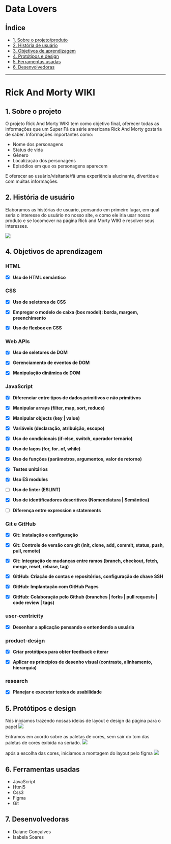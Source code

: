 
# Data Lovers



## Índice

- [1. Sobre o projeto/produto](#1-Sobre-o-projeto)
- [2. História de usuário](#2-História-de-usuário)
- [3. Objetivos de aprendizagem](#3-Objetivos-de-aprendizagem)
- [4. Protótipos e design](#4-Protótipos-e-design)
- [5. Ferramentas usadas](#5-Ferramentas-usadas)
- [6. Desenvolvedoras](#6-Desenvolvedoras)
---


# Rick And Morty WIKI


## 1. Sobre o projeto

O projeto Rick And Morty WIKI tem como objetivo final, oferecer todas as informações que um Super Fã da série americana Rick And Morty gostaria de saber.
Informações importantes como:
- Nome dos personagens
- Status de vida
- Gênero
- Localização dos personagens
- Episódios em que os personagens aparecem

E oferecer ao usuário/visitante/fã uma experiência alucinante, divertida e com muitas informações.



## 2. História de usuário
Elaboramos as histórias de usuário, pensando em primeiro lugar, em qual seria o interesse do usuário no nosso site, e como ele iria usar nosso produto e se locomover na página Rick and Morty WIKI e resolver seus interesses.

<img src="usuario.jpg">



## 4. Objetivos de aprendizagem
### HTML
- [x] **Uso de HTML semântico**
### CSS
- [x] **Uso de seletores de CSS**

- [x] **Empregar o modelo de caixa (box model): borda, margem, preenchimento**

- [x] **Uso de flexbox en CSS**
### Web APIs
- [x] **Uso de seletores de DOM**

- [x] **Gerenciamento de eventos de DOM**

- [x] **Manipulação dinâmica de DOM**
### JavaScript
- [x] **Diferenciar entre tipos de dados primitivos e não primitivos**

- [x] **Manipular arrays (filter, map, sort, reduce)**

- [x] **Manipular objects (key | value)**

- [x] **Variáveis (declaração, atribuição, escopo)**

- [x] **Uso de condicionais (if-else, switch, operador ternário)**

- [x] **Uso de laços (for, for..of, while)**

- [x] **Uso de funções (parâmetros, argumentos, valor de retorno)**

- [x] **Testes unitários**

- [x] **Uso ES modules**

- [ ] **Uso de linter (ESLINT)**

- [x] **Uso de identificadores descritivos (Nomenclatura | Semântica)**

- [ ] **Diferença entre expression e statements**
### Git e GitHub
- [x] **Git: Instalação e configuração**

- [x] **Git: Controle de versão com git (init, clone, add, commit, status, push, pull, remote)**

- [x] **Git: Integração de mudanças entre ramos (branch, checkout, fetch, merge, reset, rebase, tag)**

- [x] **GitHub: Criação de contas e repositórios, configuração de chave SSH**

- [x] **GitHub: Implantação com GitHub Pages**

- [x] **GitHub: Colaboração pelo Github (branches | forks | pull requests | code review | tags)**
### user-centricity
- [x] **Desenhar a aplicação pensando e entendendo a usuária**
### product-design
- [x] **Criar protótipos para obter feedback e iterar**

- [x] **Aplicar os princípios de desenho visual (contraste, alinhamento, hierarquia)**

### research
- [x] **Planejar e executar testes de usabilidade**



## 5. Protótipos e design

Nós iniciamos trazendo nossas ideias de layout e design da página para o papel
<img src="protótipo.jpg">

Entramos em acordo sobre as paletas de cores, sem sair do tom das paletas de cores exibida na seriado.
<img src="paleteRickAndMorty.jpg">

após a escolha das cores, iniciamos a montagem do layout pelo figma
<img src="prot.png">


## 6. Ferramentas usadas
- JavaScript
- Html5
- Css3
- Figma
- Git

## 7. Desenvolvedoras

- Daiane Gonçalves
- Isabela Soares
